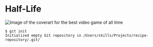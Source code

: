 # Half-Life
![Image of the coverart for the best video game of all time](https://upload.wikimedia.org/wikipedia/en/thumb/f/fa/Half-Life_Cover_Art.jpg/220px-Half-Life_Cover_Art.jpg)

```
$ git init
Initialized empty Git repository in /Users/skills/Projects/recipe-repository/.git/
```

